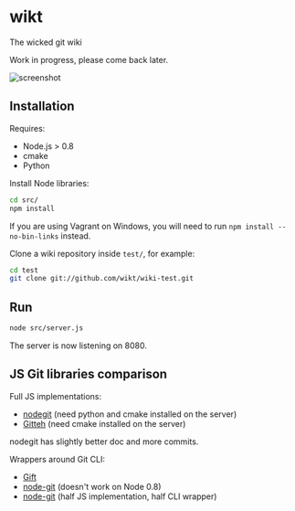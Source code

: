 # wikt

The wicked git wiki

Work in progress, please come back later.

![screenshot](doc/screenshot.png)

## Installation

Requires:

- Node.js > 0.8
- cmake
- Python

Install Node libraries:

```bash
cd src/
npm install
```

If you are using Vagrant on Windows, you will need to run `npm install --no-bin-links` instead.

Clone a wiki repository inside `test/`, for example:

```bash
cd test
git clone git://github.com/wikt/wiki-test.git
```

## Run

```bash
node src/server.js
```

The server is now listening on 8080.

## JS Git libraries comparison

Full JS implementations:

- [nodegit](https://github.com/tbranyen/nodegit) (need python and cmake installed on the server)
- [Gitteh](https://github.com/libgit2/node-gitteh) (need cmake installed on the server)

nodegit has slightly better doc and more commits.

Wrappers around Git CLI:

- [Gift](https://github.com/sentientwaffle/gift)
- [node-git](https://github.com/creationix/node-git/) (doesn't work on Node 0.8)
- [node-git](https://github.com/christkv/node-git/) (half JS implementation, half CLI wrapper)
